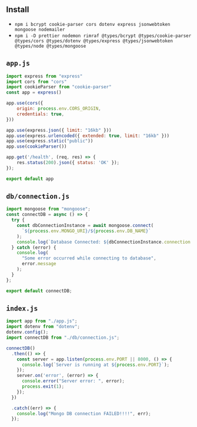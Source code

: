 ## Install
- `npm i bcrypt cookie-parser cors dotenv express jsonwebtoken mongoose nodemailer`
- `npm i -D prettier nodemon rimraf @types/bcrypt @types/cookie-parser @types/cors @types/dotenv @types/express @types/jsonwebtoken @types/node @types/mongoose`
## `app.js`

```js
import express from "express"
import cors from "cors"
import cookieParser from "cookie-parser"
const app = express()

app.use(cors({
    origin: process.env.CORS_ORIGIN,
    credentials: true,
}))

app.use(express.json({ limit: "16kb" }))
app.use(express.urlencoded({ extended: true, limit: "16kb" }))
app.use(express.static("public"))
app.use(cookieParser())

app.get('/health', (req, res) => {
    res.status(200).json({ status: 'OK' });
});

export default app
```

## `db/connection.js`

```js
import mongoose from "mongoose";
const connectDB = async () => {
  try {
    const dbConnectionInstance = await mongoose.connect(
      `${process.env.MONGO_URI}/${process.env.DB_NAME}`
    );
    console.log(`Database Connected: ${dbConnectionInstance.connection.host}`);
  } catch (error) {
    console.log(
      "Some error occurred while connecting to database",
      error.message
    );
  }
};

export default connectDB;
```

## `index.js`

```js
import app from "./app.js";
import dotenv from "dotenv";
dotenv.config();
import connectDB from "./db/connection.js";

connectDB()
  .then(() => {
    const server = app.listen(process.env.PORT || 8000, () => {
      console.log(`Server is running at ${process.env.PORT}`);
    });
    server.on('error', (error) => {
      console.error("Server error: ", error);
      process.exit(1);
    });
  })

  .catch((err) => {
    console.log("Mongo DB connection FAILED!!!!", err);
  });
```